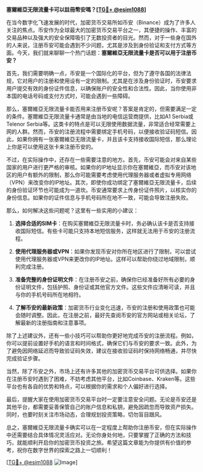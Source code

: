 **塞爾維亞无限流量卡可以註冊幣安嗎？[[TG💪+ @esim1088](https://t.me/s/esim1088)]**

在当今数字化飞速发展的时代，加密货币交易所如币安（Binance）成为了许多人关注的焦点。币安作为全球最大的加密货币交易平台之一，其便捷的操作、丰富的交易品种以及强大的安全保障吸引了无数投资者的目光。然而，对于一些身在国外的人来说，注册币安可能会遇到不少问题，尤其是涉及到身份验证和支付方式等方面。今天，我们就来聊聊一个热门话题：**塞爾維亞无限流量卡是否可以用于注册币安？**

首先，我们需要明确一点，币安是一个国际化的平台，但为了遵守各国的法律法规，它对用户的注册和使用设有一定的限制。尤其是在涉及身份验证时，币安要求用户提交有效的身份证件信息，以确保账户的安全性和合法性。因此，当你使用非本国的电话号码或支付方式时，可能会遇到一些障碍。

那么，塞爾維亞无限流量卡能否用来注册币安呢？答案是肯定的，但需要满足一定的条件。塞爾維亞无限流量卡通常是由当地的电信运营商提供，比如A1 Serbia或Telenor Serbia等。这类卡的特点是可以无限使用数据流量，非常适合经常需要上网的人群。然而，币安的注册流程中需要绑定手机号码，以便接收验证码短信。因此，如果你拥有一张塞爾維亞无限流量卡，并且该卡支持接收国际短信，那么理论上你是可以使用这张卡来注册币安的。

不过，在实际操作中，还存在一些需要注意的地方。首先，币安可能会对来自某些国家的用户进行更严格的审核。如果你的IP地址显示你在塞爾維亞，而币安对该地区的用户有额外的限制，那么你可能需要考虑使用代理服务器或者虚拟专用网络（VPN）来改变你的IP地址。其次，即使你成功绑定了塞爾維亞无限流量卡，后续的身份验证环节也可能成为一道坎。币安通常要求上传身份证件照片，以核实你的身份信息。如果你的证件信息与手机号码所在地不一致，可能会导致注册失败。

那么，如何解决这些问题呢？这里有一些实用的小建议：

1. **选择合适的SIM卡**：在购买塞爾維亞无限流量卡时，务必确认该卡是否支持接收国际短信。有些卡可能只支持本地短信服务，这样就无法用于币安的注册流程。

2. **使用代理服务器或VPN**：如果你发现币安对你所在地区进行了限制，可以尝试使用代理服务器或VPN来更改你的IP地址。这样可以帮助你绕过地域限制，顺利完成注册。

3. **准备完整的身份证明文件**：在注册币安之前，确保你已经准备好所有必要的身份证明文件，包括护照、身份证或其他官方文件。这些文件应清晰可读，并且与你的手机号码所在地相符。

4. **了解币安的最新政策**：加密货币行业变化迅速，币安的注册和使用政策也可能会随时调整。因此，在注册之前，最好先查阅币安的官方网站或相关论坛，了解最新的注册指南和注意事项。

除了上述建议外，还有一些小技巧可以帮助你更好地完成币安的注册流程。例如，你可以提前设置好手机的语言和时间格式，确保它们与币安的要求一致。此外，为了避免因网络延迟而导致验证码失效，建议在接收验证码时保持网络畅通，并尽快完成验证步骤。

当然，除了币安之外，市场上还有许多其他的加密货币交易平台可供选择。如果你在注册币安时遇到了困难，不妨考虑其他平台，比如Coinbase、Kraken等。这些平台也有各自的优势和特点，可以根据你的需求和个人偏好进行选择。

最后，提醒大家在使用加密货币交易平台时一定要注意安全问题。无论是币安还是其他平台，都需要妥善保管自己的账户信息和私钥，避免因疏忽而导致资产损失。同时，也要时刻关注市场动态，合理规划投资策略，切勿盲目跟风。

总之，塞爾維亞无限流量卡确实可以在一定程度上帮助你注册币安，但在实际操作中还需要结合具体情况灵活应对。无论你身处何地，只要掌握了正确的方法和技巧，就能顺利开启你的加密货币投资之旅。希望这篇文章能为你提供有价值的参考，祝你在数字世界的探索之路上一切顺利！

[[TG💪+ @esim1088](https://t.me/s/esim1088) ![Image](https://i.postimg.cc/4NQfJmqS/Snipaste-2025-05-13-00-14-12.png)]